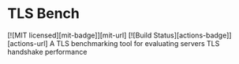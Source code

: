 # TLS Bench
[![MIT licensed][mit-badge]][mit-url]
[![Build Status][actions-badge]][actions-url]
A TLS benchmarking tool for evaluating servers TLS handshake performance
